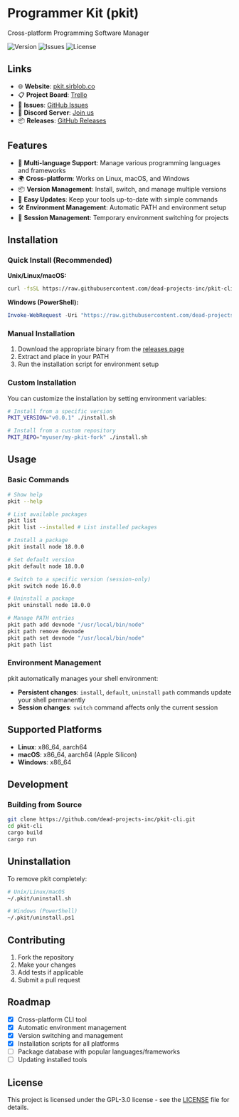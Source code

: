 # Programmer Kit (pkit)

Cross-platform Programming Software Manager

![Version](https://img.shields.io/badge/Version-0.0.1-blue)
![Issues](https://img.shields.io/github/issues/dead-projects-inc/pkit-cli)
![License](https://img.shields.io/github/license/dead-projects-inc/pkit-cli)

## Links

- 🌐 **Website**: [pkit.sirblob.co](https://pkit.sirblob.co)
- 📋 **Project Board**: [Trello](https://trello.com/b/wjJqU9ws)
- 🐛 **Issues**: [GitHub Issues](https://github.com/dead-projects-inc/pkit-cli/issues)
- 💬 **Discord Server**: [Join us](https://discord.gg/MHYCWXc83m)
- 📦 **Releases**: [GitHub Releases](https://github.com/dead-projects-inc/pkit-cli/releases)

## Features

- 🔧 **Multi-language Support**: Manage various programming languages and frameworks
- 🌍 **Cross-platform**: Works on Linux, macOS, and Windows
- 📦 **Version Management**: Install, switch, and manage multiple versions
- 🔄 **Easy Updates**: Keep your tools up-to-date with simple commands
- 🛠️ **Environment Management**: Automatic PATH and environment setup
- 📱 **Session Management**: Temporary environment switching for projects

## Installation

### Quick Install (Recommended)

**Unix/Linux/macOS:**
```bash
curl -fsSL https://raw.githubusercontent.com/dead-projects-inc/pkit-cli/main/scripts/install.sh | bash
```

**Windows (PowerShell):**
```powershell
Invoke-WebRequest -Uri "https://raw.githubusercontent.com/dead-projects-inc/pkit-cli/main/scripts/install.ps1" -OutFile "install.ps1"; .\install.ps1
```

### Manual Installation

1. Download the appropriate binary from the [releases page](https://github.com/dead-projects-inc/pkit-cli/releases)
2. Extract and place in your PATH
3. Run the installation script for environment setup

### Custom Installation

You can customize the installation by setting environment variables:

```bash
# Install from a specific version
PKIT_VERSION="v0.0.1" ./install.sh

# Install from a custom repository
PKIT_REPO="myuser/my-pkit-fork" ./install.sh
```

## Usage

### Basic Commands

```bash
# Show help
pkit --help

# List available packages
pkit list
pkit list --installed # List installed packages

# Install a package
pkit install node 18.0.0

# Set default version
pkit default node 18.0.0

# Switch to a specific version (session-only)
pkit switch node 16.0.0

# Uninstall a package
pkit uninstall node 18.0.0

# Manage PATH entries
pkit path add devnode "/usr/local/bin/node"
pkit path remove devnode
pkit path set devnode "/usr/local/bin/node"
pkit path list
```

### Environment Management
pkit automatically manages your shell environment:

- **Persistent changes**: `install`, `default`, `uninstall` `path` commands update your shell permanently
- **Session changes**: `switch` command affects only the current session

## Supported Platforms

- **Linux**: x86_64, aarch64
- **macOS**: x86_64, aarch64 (Apple Silicon)
- **Windows**: x86_64

## Development

### Building from Source

```bash
git clone https://github.com/dead-projects-inc/pkit-cli.git
cd pkit-cli
cargo build
cargo run
```

## Uninstallation

To remove pkit completely:

```bash
# Unix/Linux/macOS
~/.pkit/uninstall.sh

# Windows (PowerShell)
~/.pkit/uninstall.ps1
```

## Contributing

1. Fork the repository
3. Make your changes
4. Add tests if applicable
5. Submit a pull request

## Roadmap

- [x] Cross-platform CLI tool
- [x] Automatic environment management
- [x] Version switching and management
- [x] Installation scripts for all platforms
- [ ] Package database with popular languages/frameworks
- [ ] Updating installed tools

## License

This project is licensed under the GPL-3.0 license - see the [LICENSE](LICENSE) file for details.
